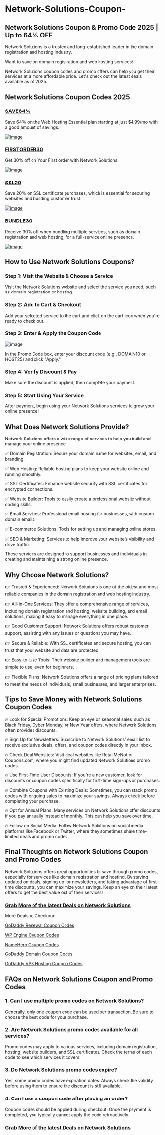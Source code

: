 # Network-Solutions-Coupon-

## Network Solutions Coupon &amp; Promo Code 2025 | Up to 64% OFF

Network Solutions is a trusted and long-established leader in the domain registration and hosting industry.

Want to save on domain registration and web hosting services?

Network Solutions coupon codes and promo offers can help you get their services at a more affordable price. Let's check out the latest deals available as of 2025.

## Network Solutions Coupon Codes 2025

### [SAVE64%](http://www.bytegain.com/Recommended/networksolutions) 

Save 64% on the Web Hosting Essential plan starting at just $4.99/mo with a good amount of savings.

[![image](https://github.com/user-attachments/assets/506ff242-7c02-482e-8eeb-5565523ef8a8)](http://www.bytegain.com/Recommended/networksolutions)

### [FIRSTORDER30](http://www.bytegain.com/Recommended/networksolutions)

Get 30% off on Your First order with Network Solutions.

[![image](https://github.com/user-attachments/assets/506ff242-7c02-482e-8eeb-5565523ef8a8)](http://www.bytegain.com/Recommended/networksolutions)

### [SSL20](http://www.bytegain.com/Recommended/networksolutions)

Save 20% on SSL certificate purchases, which is essential for securing websites and building customer trust.

[![image](https://github.com/user-attachments/assets/506ff242-7c02-482e-8eeb-5565523ef8a8)](http://www.bytegain.com/Recommended/networksolutions)

### [BUNDLE30](http://www.bytegain.com/Recommended/networksolutions)

Receive 30% off when bundling multiple services, such as domain registration and web hosting, for a full-service online presence.

[![image](https://github.com/user-attachments/assets/506ff242-7c02-482e-8eeb-5565523ef8a8)](http://www.bytegain.com/Recommended/networksolutions)


## How to Use Network Solutions Coupons?

### Step 1: Visit the Website & Choose a Service
Visit the Network Solutions website and select the service you need, such as domain registration or hosting.

### Step 2: Add to Cart & Checkout
Add your selected service to the cart and click on the cart icon when you're ready to check out.

### Step 3: Enter & Apply the Coupon Code
![image](https://github.com/user-attachments/assets/3af4590b-4ab1-40c3-9ebe-5a05d77a30b9)

In the Promo Code box, enter your discount code (e.g., DOMAIN10 or HOST25) and click "Apply."

### Step 4: Verify Discount & Pay
Make sure the discount is applied, then complete your payment.

### Step 5: Start Using Your Service
After payment, begin using your Network Solutions services to grow your online presence!

## What Does Network Solutions Provide?

Network Solutions offers a wide range of services to help you build and manage your online presence:

✅ Domain Registration: Secure your domain name for websites, email, and branding.

✅  Web Hosting: Reliable hosting plans to keep your website online and running smoothly.

✅  SSL Certificates: Enhance website security with SSL certificates for encrypted connections.

✅  Website Builder: Tools to easily create a professional website without coding skills.

✅  Email Services: Professional email hosting for businesses, with custom domain emails.

✅  E-commerce Solutions: Tools for setting up and managing online stores.

✅  SEO & Marketing: Services to help improve your website’s visibility and drive traffic.

These services are designed to support businesses and individuals in creating and maintaining a strong online presence.

## Why Choose Network Solutions?

👉 Trusted & Experienced: Network Solutions is one of the oldest and most reliable companies in the domain registration and web hosting industry.

👉 All-in-One Services: They offer a comprehensive range of services, including domain registration and hosting, website building, and email solutions, making it easy to manage everything in one place.

👉 Good Customer Support: Network Solutions offers robust customer support, assisting with any issues or questions you may have.

👉 Secure & Reliable: With SSL certificates and secure hosting, you can trust that your website and data are protected.

👉 Easy-to-Use Tools: Their website builder and management tools are simple to use, even for beginners.

👉 Flexible Plans: Network Solutions offers a range of pricing plans tailored to meet the needs of individuals, small businesses, and larger enterprises.

## Tips to Save Money with Network Solutions Coupon Codes

🔥 Look for Special Promotions: Keep an eye on seasonal sales, such as Black Friday, Cyber Monday, or New Year offers, where Network Solutions often provides discounts.

🔥 Sign Up for Newsletters: Subscribe to Network Solutions’ email list to receive exclusive deals, offers, and coupon codes directly in your inbox.

🔥 Check Deal Websites: Visit deal websites like RetailMeNot or Coupons.com, where you might find updated Network Solutions promo codes.

🔥 Use First-Time User Discounts: If you're a new customer, look for discounts or coupon codes specifically for first-time sign-ups or purchases.

🔥 Combine Coupons with Existing Deals: Sometimes, you can stack promo codes with ongoing sales to maximize your savings. Always check before completing your purchase.

🔥 Opt for Annual Plans: Many services on Network Solutions offer discounts if you pay annually instead of monthly. This can help you save over time.

🔥 Follow on Social Media: Follow Network Solutions on social media platforms like Facebook or Twitter, where they sometimes share time-limited deals and promo codes.

## Final Thoughts on Network Solutions Coupon and Promo Codes

Network Solutions offers great opportunities to save through promo codes, especially for services like domain registration and hosting. By staying updated on deals, signing up for newsletters, and taking advantage of first-time discounts, you can maximize your savings. Keep an eye on their latest offers to get the best value out of their services!

### [Grab More of the latest Deals on Network Solutions ](https://www.affiliatebooster.com/network-solutions-coupon-codes/)

More Deals to Checkout:

[GoDaddy Renewal Coupon Codes](https://www.affiliatebooster.com/godaddy-renewal-coupon-codes/)

[WP Engine Coupon Codes](https://www.affiliatebooster.com/wp-engine-coupon-codes/)

[NameHero Coupon Codes](https://www.affiliatebooster.com/namehero-coupon-codes/)

[GoDaddy Domain Coupon Codes](https://www.affiliatebooster.com/godaddy-domain-coupon-codes/)

[GoDaddy VPS Hosting Coupon Codes](https://www.affiliatebooster.com/godaddy-vps-hosting-coupon-codes/)

## FAQs on Network Solutions Coupon and Promo Codes

### 1. Can I use multiple promo codes on Network Solutions?
Generally, only one coupon code can be used per transaction. Be sure to choose the best code for your purchase.

### 2. Are Network Solutions promo codes available for all services?
Promo codes may apply to various services, including domain registration, hosting, website builders, and SSL certificates. Check the terms of each code to see which services it covers.

### 3. Do Network Solutions promo codes expire?
Yes, some promo codes have expiration dates. Always check the validity before using them to ensure the discount is still available.

### 4. Can I use a coupon code after placing an order?
Coupon codes should be applied during checkout. Once the payment is completed, you typically cannot apply the code retroactively.

### [Grab More of the latest Deals on Network Solutions ](https://www.affiliatebooster.com/network-solutions-coupon-codes/)







